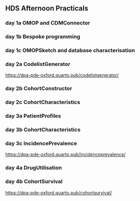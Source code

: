 ## HDS Afternoon Practicals

### day 1a OMOP and CDMConnector

### day 1b Bespoke programming

### day 1c OMOPSketch and database characterisation

### day 2a CodelistGenerator
https://dpa-pde-oxford.quarto.pub/codelistgenerator/

### day 2b CohortConstructor

### day 2c CohortCharacteristics

### day 3a PatientProfiles

### day 3b CohortCharacteristics

### day 3c IncidencePrevalence
https://dpa-pde-oxford.quarto.pub/incidenceprevalence/

### day 4a DrugUtilisation

### day 4b CohortSurvival
https://dpa-pde-oxford.quarto.pub/cohortsurvival/